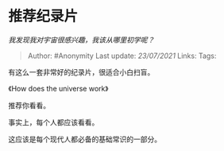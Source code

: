# 推荐纪录片
*我发现我对宇宙很感兴趣，我该从哪里初学呢？*

> Author: #Anonymity
> Last update: *23/07/2021* 
> Links:
> Tags:     


有这么一套非常好的纪录片，很适合小白扫盲。

《How does the universe work》

推荐你看看。

事实上，每个人都应该看看。

这应该是每个现代人都必备的基础常识的一部分。



